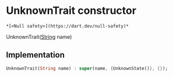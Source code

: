 


# UnknownTrait constructor




    *[<Null safety>](https://dart.dev/null-safety)*



UnknownTrait([String](https://api.flutter.dev/flutter/dart-core/String-class.html) name)





## Implementation

```dart
UnknownTrait(String name) : super(name, {UnknownState()}, {});
```







